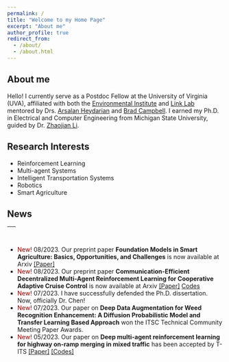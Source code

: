 ```yaml
---
permalink: /
title: "Welcome to my Home Page"
excerpt: "About me"
author_profile: true
redirect_from: 
  - /about/
  - /about.html
---
```


## About me
Hello! I currently serve as a Postdoc Fellow at the University of Virginia (UVA), affiliated with both the [Environmental Institute](https://environment.virginia.edu/) and [Link Lab](https://engineering.virginia.edu/link-lab) mentored by Drs. [Arsalan Heydarian](https://engineering.virginia.edu/faculty/arsalan-heydarian) and [Brad Campbell](https://engineering.virginia.edu/faculty/brad-campbell). I earned my Ph.D. in Electrical and Computer Engineering from Michigan State University, guided by Dr. [Zhaojian Li](https://www.egr.msu.edu/rival/). 

## Research Interests
- Reinforcement Learning
- Multi-agent Systems
- Intelligent Transportation Systems
- Robotics
- Smart Agriculture


## News 
<table style="width:100%">
  <thead>
    <tr>
      <th width="100%">&nbsp;</th>
    </tr>
  </thead>
</table>

- <span style="color:darkred"> New! </span> 08/2023. Our preprint paper **Foundation Models in Smart Agriculture: Basics, Opportunities, and Challenges** is now available at Arxiv [[Paper]](https://arxiv.org/abs/2308.06668)
- <span style="color:darkred"> New! </span> 08/2023. Our preprint paper **Communication-Efficient Decentralized Multi-Agent Reinforcement Learning for Cooperative Adaptive Cruise Control** is now available at Arxiv [[Paper]](https://arxiv.org/abs/2308.02345) [Codes](https://github.com/DongChen06/MACACC)
- <span style="color:darkred"> New! </span> 07/2023. I have successfully defended the Ph.D. dissertation. Now, officially Dr. Chen!
- <span style="color:darkred"> New! </span> 07/2023. Our paper on **Deep Data Augmentation for Weed Recognition Enhancement: A Diffusion Probabilistic Model and Transfer Learning Based Approach** won the ITSC Technical Community Meeting Paper Awards.
- <span style="color:darkred"> New! </span> 05/2023.  Our paper on **Deep multi-agent reinforcement learning for highway on-ramp merging in mixed traffic** has been accepted by T-ITS [[Paper]](https://ieeexplore.ieee.org/abstract/document/10159552) [[Codes]](https://github.com/DongChen06/MARL_CAVs)

<br/>

<script type='text/javascript' id='clustrmaps' src='//cdn.clustrmaps.com/map_v2.js?cl=ffffff&w=300&t=tt&d=SwUv9j7dZkNLy25NFF2QqQ3t7PxjENqQJIJ1Qcc3hPY&co=2d78ad&cmo=3acc3a&cmn=ff5353&ct=ffffff'></script>
